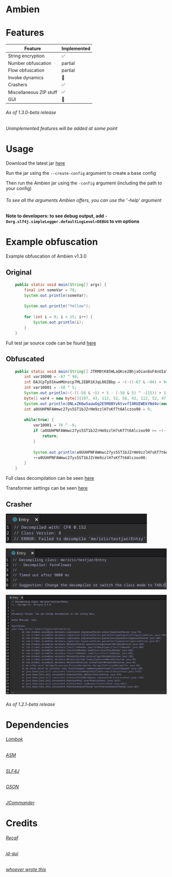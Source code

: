 # Ambien

# Features
|   Feature   | Implemented |
| ----------- | ----------- |
| String encryption       | ✅ |
| Number obfuscation      | partial |
| Flow obfuscation        | partial |
| Invoke dynamics         | 🚫 |
| Crashers                | ✅ |
| Miscellaneous ZIP stuff | ✅ |
| GUI                     | 🚫 |
###### As of 1.3.0-beta release
###### Unimplemented features will be added at some point

# Usage
Download the latest jar [here](https://github.com/iiiiiiiris/Ambien/releases/latest)

Run the jar using the `--create-config` argument to create a base config

Then run the Ambien jar using the `-config` argument (including the path to your config)

###### To see all the arguments Ambien offers, you can use the '-help' argument


**Note to developers: to see debug output, add `-Dorg.slf4j.simpleLogger.defaultLogLevel=DEBUG` to vm options**

# Example obfuscation

Example obfuscation of Ambien v1.3.0

## Original

``` java
    public static void main(String[] args) {
        final int someVar = 78;
        System.out.println(someVar);

        System.out.println("Yellow");

        for (int i = 0; i < 15; i++) {
            System.out.println(i);
        }
    }
```


Full test jar source code can be found [here](./src/test/java/me/iris/testjar)

## Obfuscated

```java
    public static void main(String[] JTRM8tK85WLaQKce2BhjxOian8oF4nUIaYHdYdVVaBKsJ) {
        int var10000 = -67 ^ 94;
        int DAJCpTp5SkwmMUnzcp7ML2EBR1KJqL08ZBbp = ~(-((-67 & ~94) + 94 - (-67 & 94) ^ -83)) + 1;
        int var10001 = -58 ^ 5;
        System.out.println(~(-((-58 & ~5) + 5 - (-58 & 5) ^ -115)) + 1);
        byte[] var4 = new byte[]{107, 43, 112, 52, 56, 43, 112, 52, 47, 43, 112, 52, 47, 43, 112, 52, 50, 43, 112, 52, 75, 43, 112, 52};
        System.out.println(ONLxZK6w5auwOq2E5M8BYv6tvvfI4RGEWEkYNd4v(new String(A9WMJkzuXNvyaJqOloqmHA23wDwWgYf2wba24r24aGzFIbN4(var4)), 4WroerTItw1TdLAaZyEQi2weKq, 3518));
        int a0UUHPNFAWmwc27ys5ST1bJZrHm9zzlH7sKf7t6Alczoo90 = 0;
 
        while(true) {
            var10001 = 76 ^ -6;
            if (a0UUHPNFAWmwc27ys5ST1bJZrHm9zzlH7sKf7t6Alczoo90 >= ~(-((76 & ~-6) + -6 - (76 & -6) ^ -71)) + 1) {
                return;
            }
 
            System.out.println(a0UUHPNFAWmwc27ys5ST1bJZrHm9zzlH7sKf7t6Alczoo90);
            ++a0UUHPNFAWmwc27ys5ST1bJZrHm9zzlH7sKf7t6Alczoo90;
        }
    }
```

Full class decompilation can be seen [here](https://vip.ci/?947fc08f7460787b#EShMNTBW1CXanQopLTqXSFavASZDyE4dkn5KdnfPPoam)

Transformer settings can be seen [here](https://vip.ci/?ffe80453b066b624#7Ap2R4ijWKupHNiNHqAhScaRSt11Zx5xKsPHWeEGXCwM)

## Crasher

![cfr](./web/media/crasher-cfr.png)

![fernflower](./web/media/crasher-fernflower.png)

![procyon](./web/media/crasher-procyon.png)

###### As of 1.2.1-beta release

# Dependencies
###### [Lombok](https://projectlombok.org/)

###### [ASM](https://asm.ow2.io/)

###### [SLF4J](https://www.slf4j.org/)

###### [GSON](https://github.com/google/gson)

###### [JCommander](https://github.com/cbeust/jcommander)

# Credits
###### [Recaf](https://github.com/Col-E/Recaf)

###### [jd-gui](https://github.com/java-decompiler/jd-gui)

###### [whoever wrote this](https://en.wikipedia.org/wiki/List_of_Java_bytecode_instructions)
